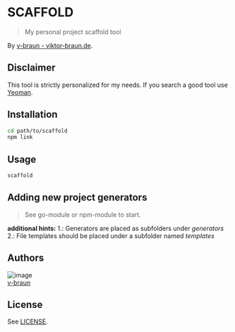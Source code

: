 # SCAFFOLD
> My personal project scaffold tool

By [v-braun - viktor-braun.de](https://viktor-braun.de).

## Disclaimer

This tool is strictly personalized for my needs.
If you search a good tool use  [Yeoman](https://yeoman.io/).



## Installation

```bash
cd path/to/scaffold
npm link
```

## Usage

```bash
scaffold
```

## Adding new project generators

> See go-module or npm-module to start.

**additional hints:**
1.: Generators are placed as subfolders under *generators*
2.: File templates should be placed under a subfolder named *templates*




## Authors

![image](https://avatars3.githubusercontent.com/u/4738210?v=3&s=50)  
[v-braun](https://github.com/v-braun/)


## License

See [LICENSE](https://github.com/v-braun/scaffold/blob/master/LICENSE).